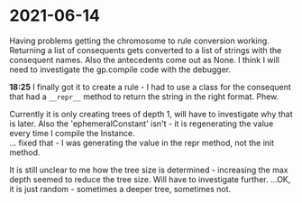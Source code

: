 # 2021-06-14

Having problems getting the chromosome to rule conversion working.  Returning a list of consequents gets converted to a list of strings with the consequent names.  Also the antecedents come out as None.   I think I will need to investigate the gp.compile code with the debugger.

**18:25**  I finally got it to create a rule - I had to use a class for the consequent that had a `__repr__` method to return the string in the right format.   Phew. 

Currently it is only creating trees of depth 1, will have to investigate why that is later.
Also the 'ephemeralConstant' isn't - it is regenerating the value every time I compile the Instance.  
... fixed that - I was generating the value in the repr method, not the init method.

It is still unclear to me how the tree size is determined - increasing the max depth seemed to reduce the tree size.  Will have to investigate further.
...OK, it is just random - sometimes a deeper tree, sometimes not.  

